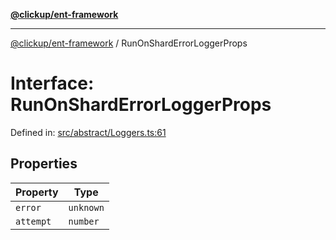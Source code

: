 [**@clickup/ent-framework**](../README.md)

***

[@clickup/ent-framework](../globals.md) / RunOnShardErrorLoggerProps

# Interface: RunOnShardErrorLoggerProps

Defined in: [src/abstract/Loggers.ts:61](https://github.com/clickup/ent-framework/blob/master/src/abstract/Loggers.ts#L61)

## Properties

| Property | Type |
| ------ | ------ |
| <a id="error"></a> `error` | `unknown` |
| <a id="attempt"></a> `attempt` | `number` |
